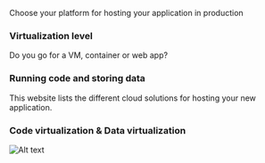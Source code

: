 Choose your platform for hosting your application in production 

### Virtualization level
Do you go for a VM, container or web app?  

### Running code and storing data 
This website lists the different cloud solutions for hosting your new application.    

### Code virtualization & Data virtualization
![Alt text](../images/combinedpicture.png)
